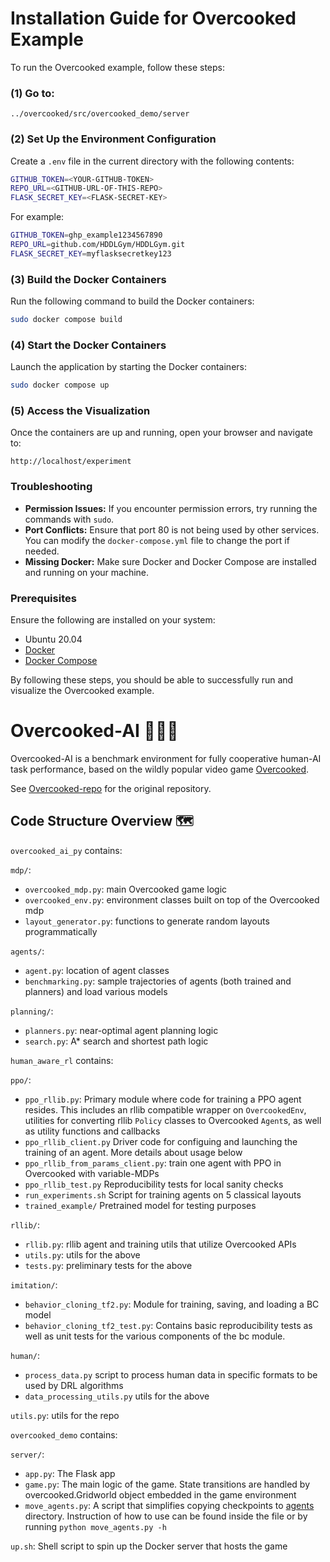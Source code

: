 # Installation Guide for Overcooked Example

To run the Overcooked example, follow these steps:

### (1) Go to:

```
../overcooked/src/overcooked_demo/server
```

### (2) Set Up the Environment Configuration

Create a `.env` file in the current directory with the following contents:

```bash
GITHUB_TOKEN=<YOUR-GITHUB-TOKEN>
REPO_URL=<GITHUB-URL-OF-THIS-REPO>
FLASK_SECRET_KEY=<FLASK-SECRET-KEY>
```

For example:

```bash
GITHUB_TOKEN=ghp_example1234567890
REPO_URL=github.com/HDDLGym/HDDLGym.git
FLASK_SECRET_KEY=myflasksecretkey123
```

### (3) Build the Docker Containers

Run the following command to build the Docker containers:

```bash
sudo docker compose build
```

### (4) Start the Docker Containers

Launch the application by starting the Docker containers:

```bash
sudo docker compose up
```

### (5) Access the Visualization

Once the containers are up and running, open your browser and navigate to:

```
http://localhost/experiment
```

### Troubleshooting

- **Permission Issues:** If you encounter permission errors, try running the commands with `sudo`.
- **Port Conflicts:** Ensure that port 80 is not being used by other services. You can modify the `docker-compose.yml` file to change the port if needed.
- **Missing Docker:** Make sure Docker and Docker Compose are installed and running on your machine.

### Prerequisites

Ensure the following are installed on your system:
- Ubuntu 20.04
- [Docker](https://docs.docker.com/get-docker/)
- [Docker Compose](https://docs.docker.com/compose/install/)

By following these steps, you should be able to successfully run and visualize the Overcooked example.

# Overcooked-AI 🧑‍🍳🤖

Overcooked-AI is a benchmark environment for fully cooperative human-AI task performance, based on the wildly popular video game [Overcooked](http://www.ghosttowngames.com/overcooked/).

See [Overcooked-repo](https://github.com/HumanCompatibleAI/overcooked_ai) for the original repository.



## Code Structure Overview 🗺

`overcooked_ai_py` contains:

`mdp/`:
- `overcooked_mdp.py`: main Overcooked game logic
- `overcooked_env.py`: environment classes built on top of the Overcooked mdp
- `layout_generator.py`: functions to generate random layouts programmatically

`agents/`:
- `agent.py`: location of agent classes
- `benchmarking.py`: sample trajectories of agents (both trained and planners) and load various models

`planning/`:
- `planners.py`: near-optimal agent planning logic
- `search.py`: A* search and shortest path logic

`human_aware_rl` contains:

`ppo/`:
- `ppo_rllib.py`: Primary module where code for training a PPO agent resides. This includes an rllib compatible wrapper on `OvercookedEnv`, utilities for converting rllib `Policy` classes to Overcooked `Agent`s, as well as utility functions and callbacks
- `ppo_rllib_client.py` Driver code for configuing and launching the training of an agent. More details about usage below
- `ppo_rllib_from_params_client.py`: train one agent with PPO in Overcooked with variable-MDPs 
- `ppo_rllib_test.py` Reproducibility tests for local sanity checks
- `run_experiments.sh` Script for training agents on 5 classical layouts
- `trained_example/` Pretrained model for testing purposes

`rllib/`:
- `rllib.py`: rllib agent and training utils that utilize Overcooked APIs
- `utils.py`: utils for the above
- `tests.py`: preliminary tests for the above

`imitation/`:
- `behavior_cloning_tf2.py`:  Module for training, saving, and loading a BC model
- `behavior_cloning_tf2_test.py`: Contains basic reproducibility tests as well as unit tests for the various components of the bc module.

`human/`:
- `process_data.py` script to process human data in specific formats to be used by DRL algorithms
- `data_processing_utils.py` utils for the above

`utils.py`: utils for the repo

`overcooked_demo` contains:

`server/`:
- `app.py`: The Flask app 
- `game.py`: The main logic of the game. State transitions are handled by overcooked.Gridworld object embedded in the game environment
- `move_agents.py`: A script that simplifies copying checkpoints to [agents](src/overcooked_demo/server/static/assets/agents/) directory. Instruction of how to use can be found inside the file or by running `python move_agents.py -h`

`up.sh`: Shell script to spin up the Docker server that hosts the game 

